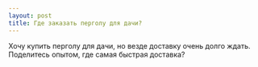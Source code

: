 ```yaml
---
layout: post 
title: Где заказать перголу для дачи? 
--- 
```

Хочу купить перголу для дачи, но везде доставку очень долго ждать. Поделитесь опытом, где самая быстрая доставка?